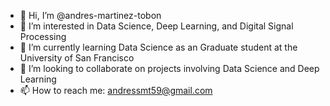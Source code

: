 - 👋 Hi, I’m @andres-martinez-tobon
- 👀 I’m interested in Data Science, Deep Learning, and Digital Signal Processing
- 🌱 I’m currently learning Data Science as an Graduate student at the University of San Francisco
- 💞️ I’m looking to collaborate on projects involving Data Science and Deep Learning 
- 📫 How to reach me: andressmt59@gmail.com 

<!---
andres-martinez-tobon/andres-martinez-tobon is a ✨ special ✨ repository because its `README.md` (this file) appears on your GitHub profile.
You can click the Preview link to take a look at your changes.
--->
